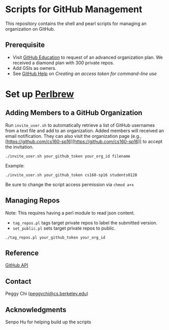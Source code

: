 # Scripts for GitHub Management

This repository contains the shell and pearl scripts for managing an organization on GitHub.

## Prerequisite

* Visit [GitHub Education](https://education.github.com/) to request of an advanced organization plan. We received a diamond plan with 300 private repos.
* Add GSIs as owners.
* See [GitHub Help](https://help.github.com/articles/creating-an-access-token-for-command-line-use/) on _Creating an access token for command-line use_
# Set up [Perlbrew](http://perlbrew.pl/)

## Adding Members to a GitHub Organization

Run `invite_user.sh` to automatically retrieve a list of GitHub usernames from a text file and add to an organization. Added members will received an email notification. They can also visit the organization page (e.g., [https://github.com/cs160-sp16](https://github.com/cs160-sp16)) to accept the invitation.

```
./invite_user.sh your_github_token your_org_id filename
```

Example:

```
./invite_user.sh your_github_token cs160-sp16 students0128
```

Be sure to change the script access permission via `chmod a+x`

## Managing Repos

Note: This requires having a perl module to read json content.

* `tag_repos.pl` tags target private repos to label the submitted version.
* `set_public.pl` sets target private repos to public.

```
./tag_repos.pl your_github_token your_org_id
```

## Reference

[GitHub API](https://developer.github.com/v3/)

## Contact

Peggy Chi (peggychi@cs.berkeley.edu)

## Acknowledgments

Senpo Hu for helping build up the scripts

